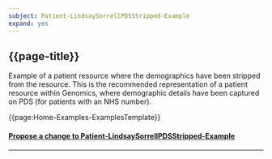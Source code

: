 ```yaml
---
subject: Patient-LindsaySorrellPDSStripped-Example
expand: yes
---
```


## {{page-title}}

Example of a patient resource where the demographics have been stripped from the resource. This is the recommended representation of a patient resource within Genomics, where demographic details have been captured on PDS (for patients with an NHS number).

{{page:Home-Examples-ExamplesTemplate}}


<div id="Feedback" class="tabcontent">
<h4><a href='https://simplifier.net/NHS-Digital-FHIR-Genomics-Implementation-Guide/Patient-LindsaySorrellPDSStripped-Example/~issues?level=File' target="_blank">Propose a change to Patient-LindsaySorrellPDSStripped-Example</a></h4>
</div>

---